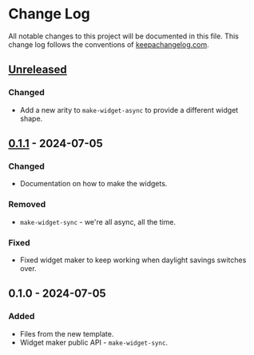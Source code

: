 # Change Log
All notable changes to this project will be documented in this file. This change log follows the conventions of [keepachangelog.com](http://keepachangelog.com/).

## [Unreleased]
### Changed
- Add a new arity to `make-widget-async` to provide a different widget shape.

## [0.1.1] - 2024-07-05
### Changed
- Documentation on how to make the widgets.

### Removed
- `make-widget-sync` - we're all async, all the time.

### Fixed
- Fixed widget maker to keep working when daylight savings switches over.

## 0.1.0 - 2024-07-05
### Added
- Files from the new template.
- Widget maker public API - `make-widget-sync`.

[Unreleased]: https://sourcehost.site/your-name/time-report/compare/0.1.1...HEAD
[0.1.1]: https://sourcehost.site/your-name/time-report/compare/0.1.0...0.1.1
